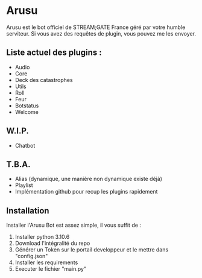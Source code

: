 # Arusu
Arusu est le bot officiel de STREAM;GATE France géré par votre humble serviteur.
Si vous avez des requêtes de plugin, vous pouvez me les envoyer.

## Liste actuel des plugins :
- Audio
- Core
- Deck des catastrophes
- Utils
- Roll
- Feur
- Botstatus
- Welcome

## W.I.P.
- Chatbot

## T.B.A.

- Alias (dynamique, une manière non dynamique existe déjà)
- Playlist
- Implémentation github pour recup les plugins rapidement

## Installation

Installer l'Arusu Bot est assez simple, il vous suffit de :
1. Installer python 3.10.6
2. Download l'intégralité du repo
3. Générer un Token sur le portail developpeur et le mettre dans "config.json"
4. Installer les requirements
5. Executer le fichier "main.py"
